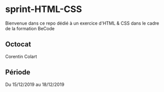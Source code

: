 # sprint-HTML-CSS

Bienvenue dans ce repo dédié à un exercice d'HTML & CSS dans le cadre de la formation BeCode

## Octocat

Corentin Colart

## Période

Du 15/12/2019 au 18/12/2019
